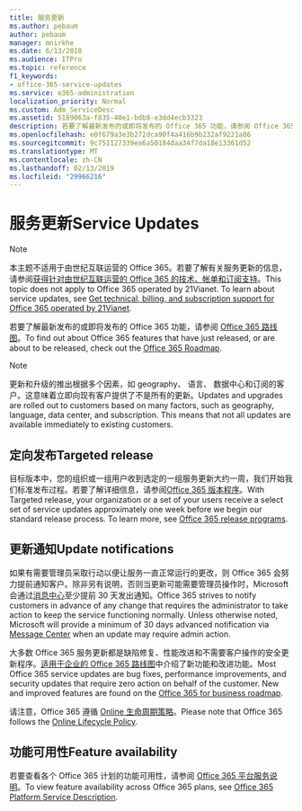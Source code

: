 ```yaml
---
title: 服务更新
ms.author: pebaum
author: pebaum
manager: mnirkhe
ms.date: 6/13/2018
ms.audience: ITPro
ms.topic: reference
f1_keywords:
- office-365-service-updates
ms.service: o365-administration
localization_priority: Normal
ms.custom: Adm_ServiceDesc
ms.assetid: 5189063a-f835-40e1-bdb8-e3dd4ecb3323
description: 若要了解最新发布的或即将发布的 Office 365 功能，请参阅 Office 365 路线图。
ms.openlocfilehash: e0f679a3e3b272dca90f4a416b9b232af9221a86
ms.sourcegitcommit: 9c751127339ea6a50184daa34f7da18e13361d52
ms.translationtype: MT
ms.contentlocale: zh-CN
ms.lasthandoff: 02/13/2019
ms.locfileid: "29966216"
---
```

# <a name="service-updates"></a><span data-ttu-id="b5d1f-103">服务更新</span><span class="sxs-lookup"><span data-stu-id="b5d1f-103">Service Updates</span></span>

> [!NOTE]
> <span data-ttu-id="b5d1f-p101">本主题不适用于由世纪互联运营的 Office 365。若要了解有关服务更新的信息，请参阅[获得针对由世纪互联运营的 Office 365 的技术、帐单和订阅支持](http://go.microsoft.com/fwlink/?LinkID=733350&amp;clcid=0x409)。</span><span class="sxs-lookup"><span data-stu-id="b5d1f-p101">This topic does not apply to Office 365 operated by 21Vianet. To learn about service updates, see [Get technical, billing, and subscription support for Office 365 operated by 21Vianet](http://go.microsoft.com/fwlink/?LinkID=733350&amp;clcid=0x409).</span></span> 
  
<span data-ttu-id="b5d1f-106">若要了解最新发布的或即将发布的 Office 365 功能，请参阅 [Office 365 路线图](https://go.microsoft.com/fwlink/?LinkId=509914)。</span><span class="sxs-lookup"><span data-stu-id="b5d1f-106">To find out about Office 365 features that have just released, or are about to be released, check out the [Office 365 Roadmap](https://go.microsoft.com/fwlink/?LinkId=509914).</span></span>
  
> [!NOTE]
> <span data-ttu-id="b5d1f-p102">更新和升级的推出根据多个因素，如 geography、 语言、 数据中心和订阅的客户。这意味着立即向现有客户提供了不是所有的更新。</span><span class="sxs-lookup"><span data-stu-id="b5d1f-p102">Updates and upgrades are rolled out to customers based on many factors, such as geography, language, data center, and subscription. This means that not all updates are available immediately to existing customers.</span></span> 
  
## <a name="targeted-release"></a><span data-ttu-id="b5d1f-109">定向发布</span><span class="sxs-lookup"><span data-stu-id="b5d1f-109">Targeted release</span></span>

<span data-ttu-id="b5d1f-p103">目标版本中，您的组织或一组用户收到选定的一组服务更新大约一周，我们开始我们标准发布过程。若要了解详细信息，请参阅[Office 365 版本程序](https://go.microsoft.com/fwlink/p/?LinkId=509823)。</span><span class="sxs-lookup"><span data-stu-id="b5d1f-p103">With Targeted release, your organization or a set of your users receive a select set of service updates approximately one week before we begin our standard release process. To learn more, see [Office 365 release programs](https://go.microsoft.com/fwlink/p/?LinkId=509823).</span></span> 
  
## <a name="update-notifications"></a><span data-ttu-id="b5d1f-112">更新通知</span><span class="sxs-lookup"><span data-stu-id="b5d1f-112">Update notifications</span></span>

<span data-ttu-id="b5d1f-p104">如果有需要管理员采取行动以便让服务一直正常运行的更改，则 Office 365 会努力提前通知客户。除非另有说明，否则当更新可能需要管理员操作时，Microsoft 会通过[消息中心](http://technet.microsoft.com/library/38FB3333-BFCC-4340-A37B-DEDA509C209.aspx)至少提前 30 天发出通知。</span><span class="sxs-lookup"><span data-stu-id="b5d1f-p104">Office 365 strives to notify customers in advance of any change that requires the administrator to take action to keep the service functioning normally. Unless otherwise noted, Microsoft will provide a minimum of 30 days advanced notification via [Message Center](http://technet.microsoft.com/library/38FB3333-BFCC-4340-A37B-DEDA509C209.aspx) when an update may require admin action.</span></span> 
  
<span data-ttu-id="b5d1f-p105">大多数 Office 365 服务更新都是缺陷修复、性能改进和不需要客户操作的安全更新程序。[适用于企业的 Office 365 路线图](http://roadmap.office.com/)中介绍了新功能和改进功能。</span><span class="sxs-lookup"><span data-stu-id="b5d1f-p105">Most Office 365 service updates are bug fixes, performance improvements, and security updates that require zero action on behalf of the customer. New and improved features are found on the [Office 365 for business roadmap](http://roadmap.office.com/).</span></span>
  
<span data-ttu-id="b5d1f-117">请注意，Office 365 遵循 [Online 生命周期策略](https://support.microsoft.com/en-us/lifecycle#gp/osslpolicy)。</span><span class="sxs-lookup"><span data-stu-id="b5d1f-117">Please note that Office 365 follows the [Online Lifecycle Policy](https://support.microsoft.com/en-us/lifecycle#gp/osslpolicy).</span></span>
  
## <a name="feature-availability"></a><span data-ttu-id="b5d1f-118">功能可用性</span><span class="sxs-lookup"><span data-stu-id="b5d1f-118">Feature availability</span></span>

<span data-ttu-id="b5d1f-119">若要查看各个 Office 365 计划的功能可用性，请参阅 [Office 365 平台服务说明](https://technet.microsoft.com/en-us/library/office-365-platform-service-description.aspx)。</span><span class="sxs-lookup"><span data-stu-id="b5d1f-119">To view feature availability across Office 365 plans, see [Office 365 Platform Service Description](https://technet.microsoft.com/en-us/library/office-365-platform-service-description.aspx).</span></span>
  

